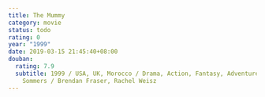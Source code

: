 ```yaml
---
title: The Mummy
category: movie
status: todo
rating: 0
year: "1999"
date: 2019-03-15 21:45:40+08:00
douban:
  rating: 7.9
  subtitle: 1999 / USA, UK, Morocco / Drama, Action, Fantasy, Adventure / Stephen
    Sommers / Brendan Fraser, Rachel Weisz
---
```



